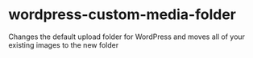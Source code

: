 wordpress-custom-media-folder
=============================

Changes the default upload folder for WordPress and moves all of your existing images to the new folder